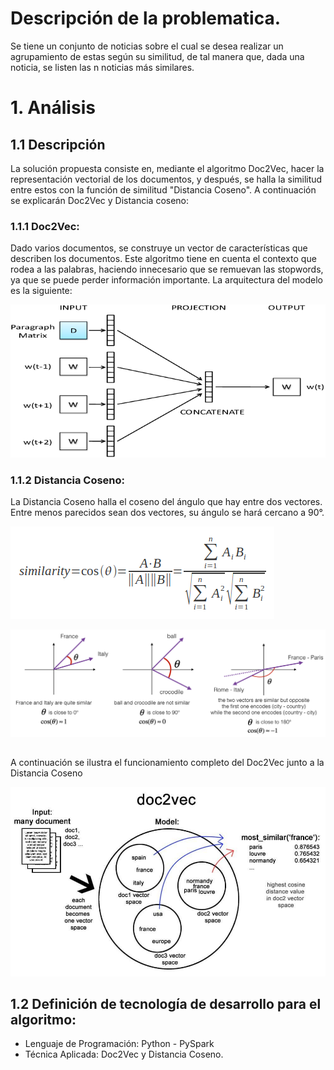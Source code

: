 # Descripción de la problematica.

Se tiene un conjunto de noticias sobre el cual se desea realizar un agrupamiento de estas según su similitud, de tal manera que, dada una noticia, se listen las n noticias más similares.

# 1. Análisis
## 1.1 Descripción

La solución propuesta consiste en, mediante el algoritmo Doc2Vec, hacer la representación vectorial de los documentos, y después, se halla la similitud entre estos con la función de similitud "Distancia Coseno". A continuación se explicarán Doc2Vec y Distancia coseno:

### 1.1.1 Doc2Vec:

Dado varios documentos, se construye un vector de características que describen los documentos. Este algoritmo tiene en cuenta el contexto que rodea a las palabras, haciendo innecesario que se remuevan las stopwords, ya que se puede perder información importante. La arquitectura del modelo es la siguiente:

![](./doc2vec_architecture.png)

### 1.1.2 Distancia Coseno:

La Distancia Coseno halla el coseno del ángulo que hay entre dos vectores. Entre menos parecidos sean dos vectores, su ángulo se hará cercano a 90°.

![](./cosine-similarity.png)

![](./cosine_sim.png)


##

A continuación se ilustra el funcionamiento completo del Doc2Vec junto a la Distancia Coseno

![](./doc2vec_full.jpg)

## 1.2 Definición de tecnología de desarrollo para el algoritmo:

* Lenguaje de Programación: Python - PySpark
* Técnica Aplicada: Doc2Vec y Distancia Coseno. 
